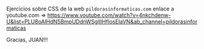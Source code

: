 Ejercicios sobre CSS de la web `pildorasinformaticas.com`
enlace a youtube.com => https://www.youtube.com/watch?v=4nkchdenw-U&list=PLU8oAlHdN5BmpUDdnWSglIIHfIosElaVN&ab_channel=pildorasinformaticas

Gracias, JUAN!!! 
